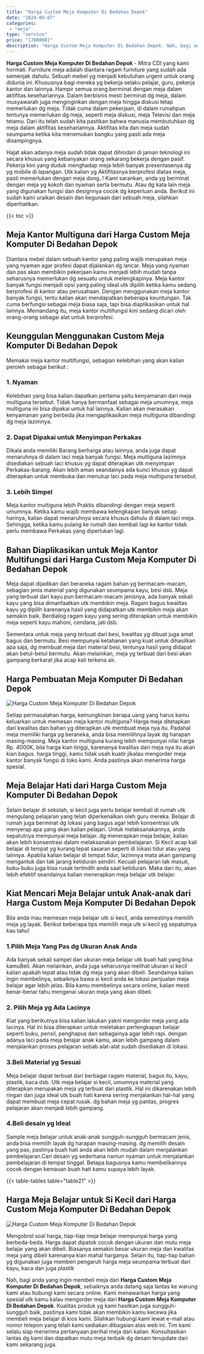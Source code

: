 ```yaml
---
title: "Harga Custom Meja Komputer Di Bedahan Depok"
date: "2024-09-07"
categories:
 - "meja"
type: "service"
price: "[700000]"
description: "Harga Custom Meja Komputer Di Bedahan Depok. Nah, bagi anda yang ingin membeli meja dari **Harga Custom Meja Komputer Di Bedahan Depok**, sebaiknya anda data..."
---
```


**Harga Custom Meja Komputer Di Bedahan Depok** - Mitra CDI yang kami hormati. Furniture meja adalah diantara ragam furniture yang sudah ada semenjak dahulu. Sebuah mebel yg menjadi kebutuhan urgent untuk orang didunia ini. Khususnya bagi mereka yg bekerja selaku pelajar, guru, pekerja kantor dan lainnya. Hampir semua orang berminat dengan meja dalam aktifitas kesehariannya. Dalam berbisnis mesti berminat dg meja, dalam musyawarah juga menginginkan dengan meja hingga diskusi tetap memerlukan dg meja. Tidak cuma dalam pekerjaan, di dalam rumahpun tentunya memerlukan dg meja, seperti meja diskusi, meja Televisi dan meja tetamu. Dari itu telah sudah kita pastikan bahwa manusia membutuhkan dg meja dalam aktifitas kesehariannya. Aktifitas kita dan meja sudah seumpama ketika kita menemukan bangku yang pasti ada meja disampingnya.

Hajat akan adanya meja sudah tidak dapat dihindari di jaman teknologi ini secara khusus yang kebanyakan orang sekarang bekerja dengan pasif. Pekerja kini yang duduk menghadap meja lebih banyak presentasenya dg yg mobile di lapangan. Utk kalian yg Aktifitasnya berprofesi diatas meja, pasti memerlukan dengan meja dong..! Kami sarankan, anda yg berminat dengan meja yg kokoh dan nyaman serta bermutu. Atau dg kata lain meja yang digunakan fungsi dan designnya cocok dg keperluan anda. Berikut ini sudah kami uraikan desain dan kegunaan dari sebuah meja, silahkan diperhatikan.

{{< toc >}}

## Meja Kantor Multiguna dari Harga Custom Meja Komputer Di Bedahan Depok

Diantara mebel dalam sebuah kantor yang paling wajib merupakan meja yang nyaman agar profesi dapat dijalankan dg lancar. Meja yang nyaman dan pas akan membikin pekerjaan kamu menjadi lebih mudah tanpa seharusnya memerlukan dg sesuatu untuk melengkapinya. Meja kantor banyak fungsi menjadi opsi yang paling ideal utk dipilih ketika kamu sedang berprofesi di kantor atau perusahaan. Dengan menggunakan meja kantor banyak fungsi, tentu kalian akan mendapatkan beberapa keuntungan. Tak cuma berfungsi sebagai meja biasa saja, tapi bisa diaplikasikan untuk hal lainnya. Memandang itu, meja kantor multifungsi kini sedang dicari oleh orang-orang sebagai alat untuk berprofesi.

## Keunggulan Menggunakan Custom Meja Komputer Di Bedahan Depok

Memakai meja kantor multifungsi, sebagian kelebihan yang akan kalian peroleh sebagai berikut :

### 1\. Nyaman

Kelebihan yang bisa kalian dapatkan pertama yaitu kenyamanan dari meja multiguna tersebut. Tidak hanya bermanfaat sebagai meja umumnya, meja multiguna ini bisa dipakai untuk hal lainnya. Kalian akan merasakan kenyamanan yang berbeda jika mengaplikasikan meja multiguna dibandingi dg meja lazimnya.

### 2\. Dapat Dipakai untuk Menyimpan Perkakas

Dikala anda memiliki Barang berharga atau lainnya, anda juga dapat menaruhnya di dalam laci meja banyak fungsi. Meja multiguna lazimnya disediakan sebuah laci khusus yg dapat diterapkan utk menyimpan Perkakas-barang. Akan lebih aman seandainya ada kunci khusus yg dapat diterapkan untuk membuka dan menutup laci pada meja multiguna tersebut.

### 3\. Lebih Simpel

Meja kantor multiguna lebih Praktis dibandingi dengan meja seperti umumnya. Ketika kamu wajib membawa kelengkapan banyak setiap harinya, kalian dapat menaruhnya secara khusus dahulu di dalam laci meja. Sehingga, ketika kamu pulang ke rumah dan kembali lagi ke kantor tidak perlu membawa Perkakas yang diperlukan lagi.

## Bahan Diaplikasikan untuk Meja Kantor Multifungsi dari Harga Custom Meja Komputer Di Bedahan Depok

Meja dapat dijadikan dari beraneka ragam bahan yg bermacam-macam, sebagian jenis material yang digunakan seumpama kayu, besi dsb. Meja yang terbuat dari kayu pun bermacam-macam jenisnya, ada banyak sekali kayu yang bisa dimanfaatkan utk membikin meja. Ragam bagus kwalitas kayu yg dipilih karenanya hasil yang didapatkan utk membikin meja akan semakin baik. Berdialog ragam kayu yang sering diterapkan untuk membikin meja seperti kayu mahoni, cendana, jati dsb.

Sementara untuk meja yang terbuat dari besi, kwalitas yg dibuat juga amat bagus dan bermutu. Besi mempunyai ketahanan yang kuat untuk dihasilkan apa saja, dg membuat meja dari material besi, tentunya hasil yang didapat akan betul-betul bermutu. Akan melainkan, meja yg terbuat dari besi akan gampang berkarat jika acap kali terkena air.

## Harga Pembuatan Meja Komputer Di Bedahan Depok

![Harga Custom Meja Komputer Di Bedahan Depok](/images/meja/meja-dewasa-019.jpg)

Setiap permasalahan harga, kemungkinan berapa uang yang harus kamu keluarkan untuk memesan meja kantor multiguna? Harga meja ditetapkan dari kwalitas dan bahan yg diterapkan utk membuat meja nya itu. Padahal meja memiliki harga yg beraneka, anda bisa memilihnya layak dg harapan masing-masing. Meja kantor multiguna kurang lebih mempunyai nilai harga Rp. 4000K, bila harga kian tinggi, karenanya kwalitas dari meja nya itu akan kian bagus. harga tinggi, kamu tidak usah kuatir jikalau mengorder meja kantor banyak fungsi di toko kami. Anda pastinya akan menerima harga spesial.

## Meja Belajar Hati dari Harga Custom Meja Komputer Di Bedahan Depok

Selain belajar di sekolah, si kecil juga perlu belajar kembali di rumah utk mengulang pelajaran yang telah diperkenalkan oleh guru mereka. Belajar di rumah juga berminat dg lokasi yang bagus agar lebih konsentrasi utk menyerap apa yang akan kalian pelajari. Untuk melaksanakannya, anda sepatutnya mempunyai meja belajar. dg menerapkan meja belajar, kalian akan lebih konsentrasi dalam melaksanakan pembelajaran. Si Kecil acap kali belajar di tempat yg kurang tepat sasaran seperti di lokasi tidur atau yang lainnya. Apabila kalian belajar di tempat tidur, lazimnya mata akan gampang mengantuk dan tak jarang ketiduran sendiri. Kecuali pelajaran tak masuk, buku-buku juga bisa rusak tertindih anda saat ketiduran. Maka dari itu, akan lebih efektif seandainya kalian menerapkan meja belajar utk belajar.

## Kiat Mencari Meja Belajar untuk Anak-anak dari Harga Custom Meja Komputer Di Bedahan Depok

Bila anda mau memesan meja belajar utk si kecil, anda semestinya memilih meja yg layak. Berikut beberapa tips memilih meja utk si kecil yg sepatutnya kau tahu!

### 1.Pilih Meja Yang Pas dg Ukuran Anak Anda

Ada banyak sekali sampel dan ukuran meja belajar utk buah hati yang bisa kamuBeli. Akan melainkan, anda juga seharusnya melihat ukuran si kecil kalian apakah tepat atau tidak dg meja yang akan dibeli. Seandainya kalian ingin membelinya, sebaiknya bawa si kecil anda ke lokasi penjualan meja belajar agar lebih jelas. Bila kamu membelinya secara online, kalian mesti benar-benar tahu mengenai ukuran meja yang akan dibeli.

### 2\. Pilih Meja yg Ada Lacinya

Kiat yang berikutnya bisa kalian lakukan yakni mengorder meja yang ada lacinya. Hal ini bisa diterapkan untuk meletakan perlengkapan belajar seperti buku, pensil, penghapus dan sebagainya agar lebih rapi. dengan adanya laci pada meja belajar anak kamu, akan lebih gampang dalam menjalankan proses pelajaran sebab alat-alat sudah disediakan di lokasi.

### 3.Beli Material yg Sesuai

Meja belajar dapat terbuat dari berbagai ragam material, bagus itu, kayu, plastik, kaca dsb. Utk meja belajar si kecil, umumnya material yang diterapkan merupakan meja yg terbuat dari plastik. Hal ini dikarenakan lebih ringan dan juga ideal utk buah hati karena sering menjalankan hal-hal yang dapat membuat meja cepat rusak. dg bahan meja yg pantas, progres pelajaran akan menjadi lebih gampang.

### 4.Beli desain yg Ideal

Sample meja belajar untuk anak-anak sungguh-sungguh bermacam jenis, anda bisa memilih layak dg harapan masing-masing. dg memilih desain yang pas, pastinya buah hati anda akan lebih mudah dalam menjalankan pembelajaran.Cari desain yg sederhana namun nyaman untuk menjalankan pembelajaran di tempat tinggal. Betapa bagusnya kamu membelikannya cocok dengan kemauan buah hati kamu supaya lebih layak.

{{< table-tables table="table21" >}}

## Harga Meja Belajar untuk Si Kecil dari Harga Custom Meja Komputer Di Bedahan Depok

![Harga Custom Meja Komputer Di Bedahan Depok](/images/meja/meja-anak-010.jpg)

Mengobrol soal harga, tiap-tiap meja belajar mempunyai harga yang berbeda-beda. Harga dapat dipatok cocok dengan ukuran dan mutu meja belajar yang akan dibeli. Biasanya semakin besar ukuran meja dan kwalitas meja yang dibeli karenanya kian mahal harganya. Selain itu, tiap-tiap bahan yg digunakan juga memberi pengaruh harga meja seumpama terbuat dari kayu, kaca dan juga plastik

Nah, bagi anda yang ingin membeli meja dari **Harga Custom Meja Komputer Di Bedahan Depok**, sebaiknya anda datang saja lantas ke warung kami atau hubungi kami secara online. Kami menawarkan harga yang spesial utk kamu kalau mengorder meja dari **Harga Custom Meja Komputer Di Bedahan Depok**. Kualitas produk yg kami hasilkan juga sungguh-sungguh baik, pastinya kami tidak akan membikin kamu kecewa jika membeli meja belajar di kios kami. Silahkan hubungi kami lewat e-mail atau nomor telepon yang telah kami sediakan dibagaian atas web ini. Tim kami selalu siap menerima pertanyaan perihal meja dari kalian. Konsultasikan lantas dg kami dan dapatkan mutu meja terbaik dg desain terupdate dari kami sekarang juga.
